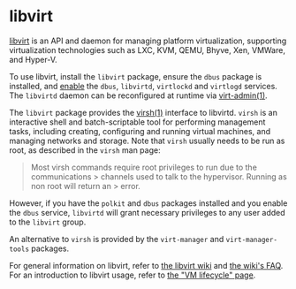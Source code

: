 # libvirt

[libvirt](https://libvirt.org/) is an API and daemon for managing platform
virtualization, supporting virtualization technologies such as LXC, KVM,
QEMU, Bhyve, Xen, VMWare, and Hyper-V.

To use libvirt, install the `libvirt` package, ensure the `dbus` package is
installed, and [enable](../services/index.md#enabling-services) the `dbus`,
`libvirtd`, `virtlockd` and `virtlogd` services. The `libvirtd` daemon can
be reconfigured at runtime via
[virt-admin(1)](https://man.voidlinux.org/virt-admin.1).

The `libvirt` package provides the
[virsh(1)](https://man.voidlinux.org/virsh.1)  interface to
libvirtd. `virsh` is an interactive shell and batch-scriptable tool for
performing management tasks, including creating, configuring and running
virtual machines, and managing networks and storage. Note that `virsh`
usually needs to be run as root, as described in the `virsh` man page:

> Most virsh commands require root privileges to run due to the
communications > channels used to talk to the hypervisor. Running as non
root will return an > error.

However, if you have the `polkit` and `dbus` packages installed and you
enable the `dbus` service, `libvirtd` will grant necessary privileges to any
user added to the `libvirt` group.

An alternative to `virsh` is provided by the `virt-manager` and
`virt-manager-tools` packages.

For general information on libvirt, refer to [the libvirt
wiki](https://wiki.libvirt.org/page/Main_Page) and [the wiki's
FAQ](https://wiki.libvirt.org/page/FAQ). For an introduction to libvirt
usage, refer to [the "VM lifecycle"
page](https://wiki.libvirt.org/page/VM_lifecycle).
